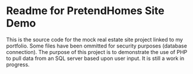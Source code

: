 # Readme for PretendHomes Site Demo
This is the source code for the mock real estate site project linked to my portfolio. Some files have been ommitted for security purposes (database connection). The purpose of this project is to demonstrate the use of PHP to pull data from an SQL server based upon user input. It is still a work in progress. 
